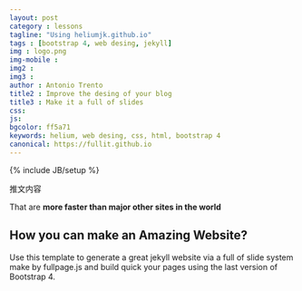```yaml
---
layout: post
category : lessons
tagline: "Using heliumjk.github.io"
tags : [bootstrap 4, web desing, jekyll]
img : logo.png
img-mobile :
img2 :
img3 :
author : Antonio Trento
title2 : Improve the desing of your blog
title3 : Make it a full of slides
css:
js:
bgcolor: ff5a71
keywords: helium, web desing, css, html, bootstrap 4
canonical: https://fullit.github.io
---
```

{% include JB/setup %}

推文内容
<!--more-->
That are **more faster than major other sites in the world**

## How you can make an Amazing Website?

Use this template to generate a great jekyll website via a full of slide system make by fullpage.js and build quick your pages using the last version of Bootstrap 4.
